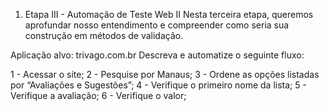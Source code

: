 1) Etapa III - Automação de Teste Web II 
Nesta terceira etapa, queremos aprofundar nosso entendimento e compreender como seria sua construção em métodos de validação. 

Aplicação alvo: trivago.com.br 
Descreva e automatize o seguinte fluxo: 

1 - Acessar o site; 
2 - Pesquise por Manaus; 
3 - Ordene as opções listadas por “Avaliações e Sugestões”; 
4 - Verifique o primeiro nome da lista; 
5 - Verifique a avaliação; 
6 - Verifique o valor;
